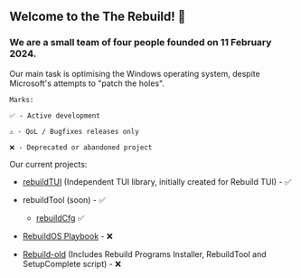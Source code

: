 ## Welcome to the The Rebuild! 👋

### We are a small team of four people founded on 11 February 2024.

Our main task is optimising the Windows operating system, despite Microsoft's attempts to "patch the holes".

```
Marks:
  
✅ - Active development

⚠️ - QoL / Bugfixes releases only

❌ - Deprecated or abandoned project
```

Our current projects:

- [rebuildTUI](https://github.com/TheRebuild/rebuildTUI) (Independent TUI library, initially created for Rebuild TUI) - ✅
- rebuildTool (soon) - ✅
  - [rebuildCfg](https://github.com/TheRebuild/rebuildCfg) ✅

- [RebuildOS Playbook](https://github.com/TheRebuild/playbook) - ❌
- [Rebuild-old](https://github.com/TheRebuild/rebuild-old) (Includes Rebuild Programs Installer, RebuildTool and SetupComplete script) - ❌
